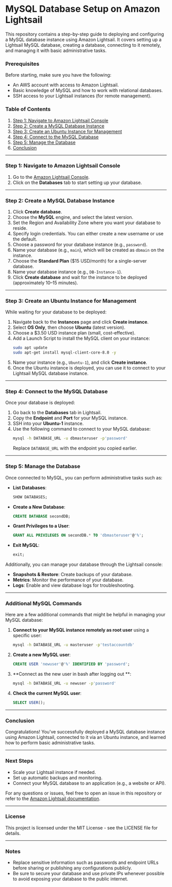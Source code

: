

# MySQL Database Setup on Amazon Lightsail

This repository contains a step-by-step guide to deploying and configuring a MySQL database instance using Amazon Lightsail. It covers setting up a Lightsail MySQL database, creating a database, connecting to it remotely, and managing it with basic administrative tasks.

### Prerequisites
Before starting, make sure you have the following:

- An AWS account with access to Amazon Lightsail.
- Basic knowledge of MySQL and how to work with relational databases.
- SSH access to your Lightsail instances (for remote management).

### Table of Contents
1. [Step 1: Navigate to Amazon Lightsail Console](#step-1-navigate-to-amazon-lightsail-console)
2. [Step 2: Create a MySQL Database Instance](#step-2-create-a-mysql-database-instance)
3. [Step 3: Create an Ubuntu Instance for Management](#step-3-create-an-ubuntu-instance-for-management)
4. [Step 4: Connect to the MySQL Database](#step-4-connect-to-the-mysql-database)
5. [Step 5: Manage the Database](#step-5-manage-the-database)
6. [Conclusion](#conclusion)

---

### Step 1: Navigate to Amazon Lightsail Console
1. Go to the [Amazon Lightsail Console](https://lightsail.aws.amazon.com).
2. Click on the **Databases** tab to start setting up your database.

---

### Step 2: Create a MySQL Database Instance
1. Click **Create database**.
2. Choose the **MySQL** engine, and select the latest version.
3. Set the Region and Availability Zone where you want your database to reside.
4. Specify login credentials. You can either create a new username or use the default.
5. Choose a password for your database instance (e.g., `password`).
6. Name your database (e.g., `main`), which will be created as `dbmain` on the instance.
7. Choose the **Standard Plan** ($15 USD/month) for a single-server database.
8. Name your database instance (e.g., `DB-Instance-1`).
9. Click **Create database** and wait for the instance to be deployed (approximately 10–15 minutes).

---

### Step 3: Create an Ubuntu Instance for Management
While waiting for your database to be deployed:

1. Navigate back to the **Instances** page and click **Create instance**.
2. Select **OS Only**, then choose **Ubuntu** (latest version).
3. Choose a $3.50 USD instance plan (small, cost-effective).
4. Add a Launch Script to install the MySQL client on your instance:
    ```bash
    sudo apt update
    sudo apt-get install mysql-client-core-8.0 -y
    ```
5. Name your instance (e.g., `Ubuntu-1`), and click **Create instance**.
6. Once the Ubuntu instance is deployed, you can use it to connect to your Lightsail MySQL database instance.

---

### Step 4: Connect to the MySQL Database
Once your database is deployed:

1. Go back to the **Databases** tab in Lightsail.
2. Copy the **Endpoint** and **Port** for your MySQL instance.
3. SSH into your **Ubuntu-1** instance.
4. Use the following command to connect to your MySQL database:
    ```bash
    mysql -h DATABASE_URL -u dbmasteruser -p'password'
    ```
    Replace `DATABASE_URL` with the endpoint you copied earlier.

---

### Step 5: Manage the Database
Once connected to MySQL, you can perform administrative tasks such as:

- **List Databases**:
    ```sql
    SHOW DATABASES;
    ```

- **Create a New Database**:
    ```sql
    CREATE DATABASE secondDB;
    ```

- **Grant Privileges to a User**:
    ```sql
    GRANT ALL PRIVILEGES ON secondDB.* TO 'dbmasteruser'@'%';
    ```

- **Exit MySQL**:
    ```sql
    exit;
    ```

Additionally, you can manage your database through the Lightsail console:

- **Snapshots & Restore**: Create backups of your database.
- **Metrics**: Monitor the performance of your database.
- **Logs**: Enable and view database logs for troubleshooting.

---

### Additional MySQL Commands

Here are a few additional commands that might be helpful in managing your MySQL database:

1. **Connect to your MySQL instance remotely as root user** using a specific user:
    ```bash
    mysql -h DATABASE_URL -u masteruser -p'testaccountdb'
    ```

2. **Create a new MySQL user**:
    ```sql
    CREATE USER 'newuser'@'%' IDENTIFIED BY 'password';
    ```

3. **Connect as the new user in bash after logging out **:
    ```bash
    mysql -h DATABASE_URL -u newuser -p'password'
    ```

4. **Check the current MySQL user**:
    ```sql
    SELECT USER();
    ```

---

### Conclusion
Congratulations! You've successfully deployed a MySQL database instance using Amazon Lightsail, connected to it via an Ubuntu instance, and learned how to perform basic administrative tasks.

---

### Next Steps

- Scale your Lightsail instance if needed.
- Set up automatic backups and monitoring.
- Connect your MySQL database to an application (e.g., a website or API).

For any questions or issues, feel free to open an issue in this repository or refer to the [Amazon Lightsail documentation](https://docs.aws.amazon.com/lightsail/).

---

### License
This project is licensed under the MIT License - see the LICENSE file for details.

---

### Notes
- Replace sensitive information such as passwords and endpoint URLs before sharing or publishing any configurations publicly.
- Be sure to secure your database and use private IPs whenever possible to avoid exposing your database to the public internet.

